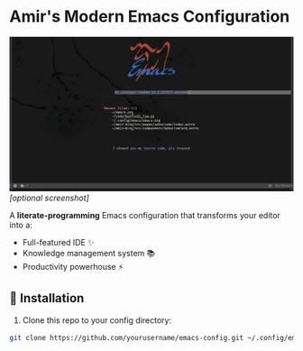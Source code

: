 # Amir's Modern Emacs Configuration

![Screenshot of Emacs with this config](screenshot.png) *[optional screenshot]*

A **literate-programming** Emacs configuration that transforms your editor into a:
- Full-featured IDE ✨
- Knowledge management system 📚
- Productivity powerhouse ⚡

## 🚀 Installation

1. Clone this repo to your config directory:

```bash
git clone https://github.com/yourusername/emacs-config.git ~/.config/emacs
